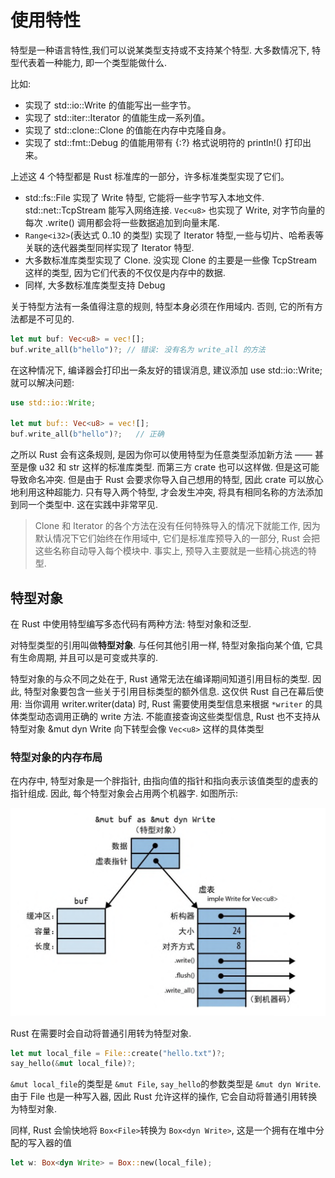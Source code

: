 # 使用特性

特型是一种语言特性,我们可以说某类型支持或不支持某个特型. 大多数情况下, 特型代表着一种能力, 即一个类型能做什么.

比如:

- 实现了 std::io::Write 的值能写出一些字节。
- 实现了 std::iter::Iterator 的值能生成一系列值。
- 实现了 std::clone::Clone 的值能在内存中克隆自身。
- 实现了 std::fmt::Debug 的值能用带有 {:?} 格式说明符的 println!() 打印出来。

上述这 4 个特型都是 Rust 标准库的一部分，许多标准类型实现了它们。

- std::fs::File 实现了 Write 特型, 它能将一些字节写入本地文件. std::net::TcpStream 能写入网络连接. `Vec<u8>` 也实现了 Write, 对字节向量的每次 .write() 调用都会将一些数据追加到向量末尾.
- `Range<i32>`(表达式 0..10 的类型) 实现了 Iterator 特型,一些与切片、哈希表等关联的迭代器类型同样实现了 Iterator 特型.
- 大多数标准库类型实现了 Clone. 没实现 Clone 的主要是一些像 TcpStream 这样的类型, 因为它们代表的不仅仅是内存中的数据.
- 同样, 大多数标准库类型支持 Debug

关于特型方法有一条值得注意的规则, 特型本身必须在作用域内. 否则, 它的所有方法都是不可见的.

```rust
let mut buf: Vec<u8> = vec![];
buf.write_all(b"hello")?; // 错误: 没有名为 write_all 的方法
```

在这种情况下, 编译器会打印出一条友好的错误消息, 建议添加 use std::io::Write; 就可以解决问题:

```rust
use std::io::Write;

let mut buf:: Vec<u8> = vec![];
buf.write_all(b"hello")?;   // 正确
```

之所以 Rust 会有这条规则, 是因为你可以使用特型为任意类型添加新方法 —— 甚至是像 u32 和 str 这样的标准库类型. 而第三方 crate 也可以这样做. 但是这可能导致命名冲突. 但是由于 Rust 会要求你导入自己想用的特型, 因此 crate 可以放心地利用这种超能力. 只有导入两个特型, 才会发生冲突, 将具有相同名称的方法添加到同一个类型中. 这在实践中非常罕见.

> Clone 和 Iterator 的各个方法在没有任何特殊导入的情况下就能工作, 因为默认情况下它们始终在作用域中, 它们是标准库预导入的一部分, Rust 会把这些名称自动导入每个模块中. 事实上, 预导入主要就是一些精心挑选的特型.

## 特型对象

在 Rust 中使用特型编写多态代码有两种方法: 特型对象和泛型.

对特型类型的引用叫做**特型对象**. 与任何其他引用一样, 特型对象指向某个值, 它具有生命周期, 并且可以是可变或共享的.

特型对象的与众不同之处在于, Rust 通常无法在编译期间知道引用目标的类型. 因此, 特型对象要包含一些关于引用目标类型的额外信息. 这仅供 Rust 自己在幕后使用: 当你调用 writer.writer(data) 时, Rust 需要使用类型信息来根据 `*writer` 的具体类型动态调用正确的 write 方法. 不能直接查询这些类型信息, Rust 也不支持从特型对象 &mut dyn Write 向下转型会像 `Vec<u8>` 这样的具体类型

### 特型对象的内存布局

在内存中, 特型对象是一个胖指针, 由指向值的指针和指向表示该值类型的虚表的指针组成. 因此, 每个特型对象会占用两个机器字. 如图所示:

![](./images/1.png)

Rust 在需要时会自动将普通引用转为特型对象.

```rust
let mut local_file = File::create("hello.txt")?;
say_hello(&mut local_file)?;
```

`&mut local_file`的类型是 `&mut File`, `say_hello`的参数类型是 `&mut dyn Write`. 由于 File 也是一种写入器, 因此 Rust 允许这样的操作, 它会自动将普通引用转换为特型对象.

同样, Rust 会愉快地将 `Box<File>`转换为 `Box<dyn Write>`, 这是一个拥有在堆中分配的写入器的值

```rust
let w: Box<dyn Write> = Box::new(local_file);
```


